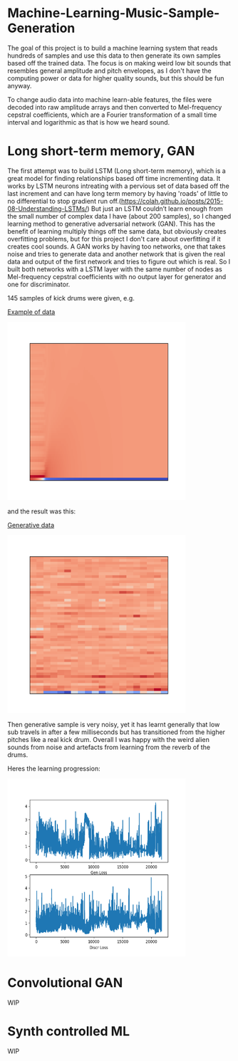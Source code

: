 # Machine-Learning-Music-Sample-Generation

The goal of this project is to build a machine learning system that reads hundreds of samples and use this data to then generate its own samples based off the trained data. The focus is on making weird low bit sounds that resembles general amplitude and pitch envelopes, as I don't have the computing power or data for higher quality sounds, but this should be fun anyway.

To change audio data into machine learn-able features, the files were decoded into raw amplitude arrays and then converted to Mel-frequency cepstral coefficients, which are a Fourier transformation of a small time interval and logarithmic as that is how we heard sound.

# Long short-term memory, GAN

The first attempt was to build LSTM (Long short-term memory), which is a great model for finding relationships based off time incrementing data.
It works by LSTM neurons intreating with a pervious set of data based off the last increment and can have long term memory by having 'roads' of little to no differential to stop gradient run off.(https://colah.github.io/posts/2015-08-Understanding-LSTMs/)
But just an LSTM couldn’t learn enough from the small number of complex data I have (about 200 samples), so I changed learning method to generative adversarial network (GAN). This has the benefit of learning multiply things off the same data, but obviously creates overfitting problems, but for this project I don't care about overfitting if it creates cool sounds.
A GAN works by having too networks, one that takes noise and tries to generate data and another network that is given the real data and output of the first network and tries to figure out which is real. So I built both networks with a LSTM layer with the same number of nodes as Mel-frequency cepstral coefficients with no output layer for generator and one for discriminator.

145 samples of kick drums were given, e.g.

[Example of data](examples/last.wav)

<img src="pics/Figure_3.png" width=400 height=400></img>

and the result was this:

[Generative data](examples/gen.wav)

<img src="pics/Figure_4.png" width=400 height=400></img>


Then generative sample is very noisy, yet it has learnt generally that low sub travels in after a few milliseconds but has transitioned from the higher pitches like a real kick drum. Overall I was happy with the weird alien sounds from noise and artefacts from learning from the reverb of the drums.


Heres the learning progression:

<img src="pics/Figure_5.png" width=400 height=400></img>

# Convolutional GAN
WIP

# Synth controlled ML
WIP

